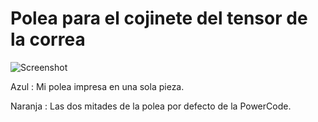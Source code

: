 ﻿Polea para el cojinete del tensor de la correa
================

![Screenshot](http://www.ardublog.com/wp-content/uploads/2014/03/PowerCode-New-Pulley_623.jpg)

Azul : Mi polea impresa en una sola pieza.

Naranja : Las dos mitades de la polea por defecto de la PowerCode.